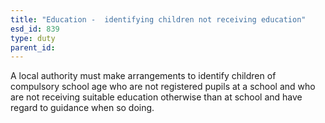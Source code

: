 ```yaml
---
title: "Education -  identifying children not receiving education"
esd_id: 839
type: duty
parent_id:  
---
```


A local authority must make arrangements to identify children of compulsory school age who are not registered pupils at a school and who are not receiving suitable education otherwise than at school and have regard to guidance when so doing.


